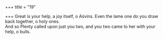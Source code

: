 +++
title = "19"

+++
Great is your help, a joy itself, o Aśvins. Even the lame one do you draw  back together, o holy ones.  
And so Plenty called upon just you two, and you two came to her with  your help, o bulls.  